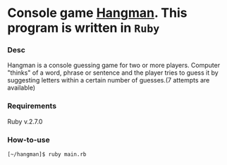 Console game
**[Hangman](https://en.wikipedia.org/wiki/Hangman_(game)). 
This program is written in `Ruby`**
============

### Desc

Hangman is a console guessing game for two or more players. Computer "thinks" of a word, 
phrase or sentence and the player tries to guess it by suggesting letters 
within a certain number of guesses.(7 attempts are available)

### Requirements

Ruby v.2.7.0

### How-to-use

```bash
[~/hangman]$ ruby main.rb
```
